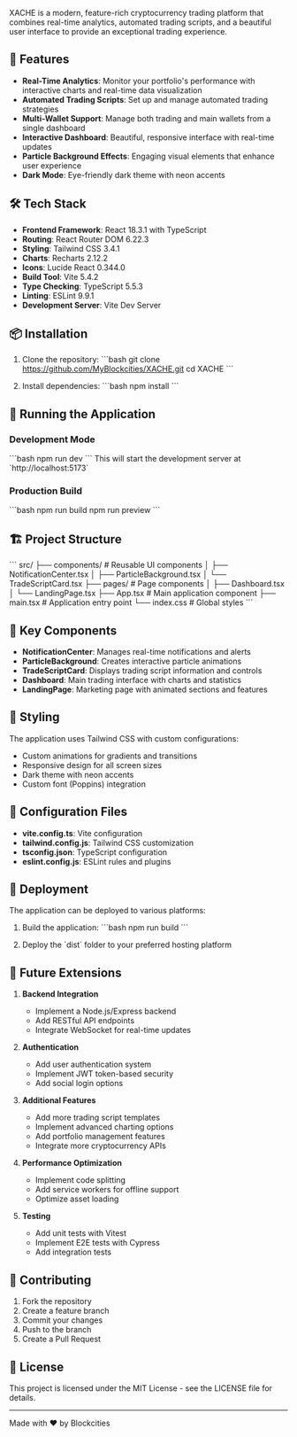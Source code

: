 XACHE is a modern, feature-rich cryptocurrency trading platform that combines real-time analytics, automated trading scripts, and a beautiful user interface to provide an exceptional trading experience.

## 🚀 Features

- **Real-Time Analytics**: Monitor your portfolio's performance with interactive charts and real-time data visualization
- **Automated Trading Scripts**: Set up and manage automated trading strategies
- **Multi-Wallet Support**: Manage both trading and main wallets from a single dashboard
- **Interactive Dashboard**: Beautiful, responsive interface with real-time updates
- **Particle Background Effects**: Engaging visual elements that enhance user experience
- **Dark Mode**: Eye-friendly dark theme with neon accents

## 🛠️ Tech Stack

- **Frontend Framework**: React 18.3.1 with TypeScript
- **Routing**: React Router DOM 6.22.3
- **Styling**: Tailwind CSS 3.4.1
- **Charts**: Recharts 2.12.2
- **Icons**: Lucide React 0.344.0
- **Build Tool**: Vite 5.4.2
- **Type Checking**: TypeScript 5.5.3
- **Linting**: ESLint 9.9.1
- **Development Server**: Vite Dev Server

## 📦 Installation

1. Clone the repository:
\`\`\`bash
git clone https://github.com/MyBlockcities/XACHE.git
cd XACHE
\`\`\`

2. Install dependencies:
\`\`\`bash
npm install
\`\`\`

## 🚀 Running the Application

### Development Mode
\`\`\`bash
npm run dev
\`\`\`
This will start the development server at \`http://localhost:5173\`

### Production Build
\`\`\`bash
npm run build
npm run preview
\`\`\`

## 🏗️ Project Structure

\`\`\`
src/
├── components/         # Reusable UI components
│   ├── NotificationCenter.tsx
│   ├── ParticleBackground.tsx
│   └── TradeScriptCard.tsx
├── pages/             # Page components
│   ├── Dashboard.tsx
│   └── LandingPage.tsx
├── App.tsx           # Main application component
├── main.tsx         # Application entry point
└── index.css        # Global styles
\`\`\`

## 🧩 Key Components

- **NotificationCenter**: Manages real-time notifications and alerts
- **ParticleBackground**: Creates interactive particle animations
- **TradeScriptCard**: Displays trading script information and controls
- **Dashboard**: Main trading interface with charts and statistics
- **LandingPage**: Marketing page with animated sections and features

## 🎨 Styling

The application uses Tailwind CSS with custom configurations:

- Custom animations for gradients and transitions
- Responsive design for all screen sizes
- Dark theme with neon accents
- Custom font (Poppins) integration

## 🔧 Configuration Files

- **vite.config.ts**: Vite configuration
- **tailwind.config.js**: Tailwind CSS customization
- **tsconfig.json**: TypeScript configuration
- **eslint.config.js**: ESLint rules and plugins

## 🚀 Deployment

The application can be deployed to various platforms:

1. Build the application:
\`\`\`bash
npm run build
\`\`\`

2. Deploy the \`dist\` folder to your preferred hosting platform

## 🔄 Future Extensions

1. **Backend Integration**
   - Implement a Node.js/Express backend
   - Add RESTful API endpoints
   - Integrate WebSocket for real-time updates

2. **Authentication**
   - Add user authentication system
   - Implement JWT token-based security
   - Add social login options

3. **Additional Features**
   - Add more trading script templates
   - Implement advanced charting options
   - Add portfolio management features
   - Integrate more cryptocurrency APIs

4. **Performance Optimization**
   - Implement code splitting
   - Add service workers for offline support
   - Optimize asset loading

5. **Testing**
   - Add unit tests with Vitest
   - Implement E2E tests with Cypress
   - Add integration tests

## 🤝 Contributing

1. Fork the repository
2. Create a feature branch
3. Commit your changes
4. Push to the branch
5. Create a Pull Request

## 📄 License

This project is licensed under the MIT License - see the LICENSE file for details.


---

Made with ❤️ by Blockcities